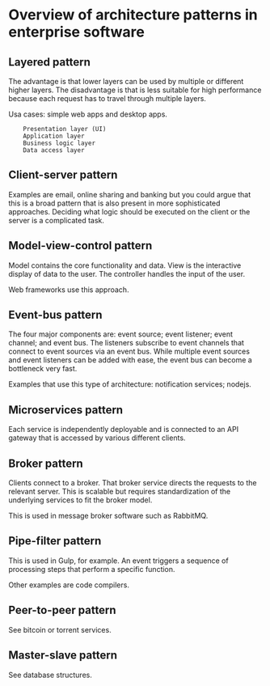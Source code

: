 # Overview of architecture patterns in enterprise software

## Layered pattern
The advantage is that lower layers can be used by multiple or different higher layers.
The disadvantage is that is less suitable for high performance because each request has to travel through multiple layers.

Usa cases: simple web apps and desktop apps.
```
    Presentation layer (UI)
    Application layer
    Business logic layer
    Data access layer
```

## Client-server pattern
Examples are email, online sharing and banking but you could argue that this is a broad pattern that is also present in more sophisticated approaches. Deciding what logic should be executed on the client or the server is a complicated task.

## Model-view-control pattern
Model contains the core functionality and data. View is the interactive display of data to the user. The controller handles the input of the user.

Web frameworks use this approach.

## Event-bus pattern
The four major components are: event source; event listener; event channel; and event bus. The listeners subscribe to event channels that connect to event sources via an event bus. While multiple event sources and event listeners can be added with ease, the event bus can become a bottleneck very fast.

Examples that use this type of architecture: notification services; nodejs.

## Microservices pattern
Each service is independently deployable and is connected to an API gateway that is accessed by various different clients.

## Broker pattern
Clients connect to a broker. That broker service directs the requests to the relevant server. This is scalable but requires standardization of the underlying services to fit the broker model.

This is used in message broker software such as RabbitMQ.

## Pipe-filter pattern
This is used in Gulp, for example. An event triggers a sequence of processing steps that perform a specific function.

Other examples are code compilers.

## Peer-to-peer pattern
See bitcoin or torrent services.

## Master-slave pattern
See database structures.